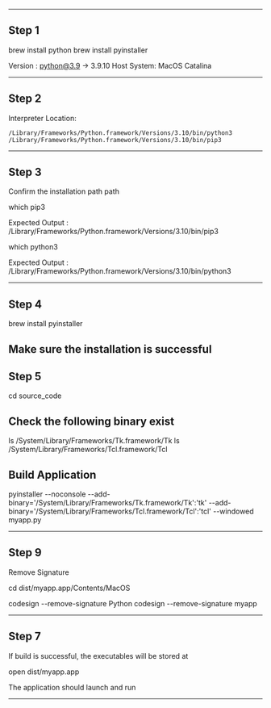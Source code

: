 ------------------------------------------
## Step 1

brew install python
brew install pyinstaller 

Version : python@3.9 -> 3.9.10
Host System: MacOS Catalina

------------------------------------------

## Step 2

Interpreter Location:

    /Library/Frameworks/Python.framework/Versions/3.10/bin/python3
    /Library/Frameworks/Python.framework/Versions/3.10/bin/pip3

--------------------------------------------------

## Step 3

Confirm the installation path path

which pip3

Expected Output : /Library/Frameworks/Python.framework/Versions/3.10/bin/pip3
    
which python3

Expected Output : /Library/Frameworks/Python.framework/Versions/3.10/bin/python3


-----------------------------------------
## Step 4

brew install pyinstaller

Make sure the installation is successful
--------------------------------------------------

## Step 5

cd source_code

## Check the following binary exist

ls /System/Library/Frameworks/Tk.framework/Tk
ls /System/Library/Frameworks/Tcl.framework/Tcl

## Build Application

pyinstaller  --noconsole --add-binary='/System/Library/Frameworks/Tk.framework/Tk':'tk' --add-binary='/System/Library/Frameworks/Tcl.framework/Tcl':'tcl' --windowed myapp.py


--------------------------------------------------
## Step 9 

Remove Signature

cd dist/myapp.app/Contents/MacOS

codesign --remove-signature Python
codesign --remove-signature myapp

--------------------------------------------------

## Step 7

If build is successful, the executables will be stored at


open dist/myapp.app


The application should launch and run

--------------------------------------------------

